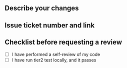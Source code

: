 ## Describe your changes

## Issue ticket number and link

## Checklist before requesting a review
- [ ] I have performed a self-review of my code
- [ ] I have run tier2 test locally, and it passes
